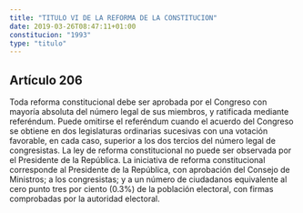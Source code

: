 ```yaml
---
title: "TITULO VI DE LA REFORMA DE LA CONSTITUCION"
date: 2019-03-26T08:47:11+01:00
constitucion: "1993"
type: "titulo"
---
```


## Artículo 206

Toda reforma constitucional debe ser aprobada por el Congreso con mayoría absoluta del número legal de sus miembros, y ratificada mediante referéndum. Puede omitirse el referéndum cuando el acuerdo del Congreso se obtiene en dos legislaturas ordinarias sucesivas con una votación favorable, en cada caso, superior a los dos tercios del número legal de congresistas. La ley de reforma constitucional no puede ser observada por el Presidente de la República. La iniciativa de reforma constitucional corresponde al Presidente de la República, con aprobación del Consejo de Ministros; a los congresistas; y a un número de ciudadanos equivalente al cero punto tres por ciento (0.3%) de la población electoral, con firmas comprobadas por la autoridad electoral.  